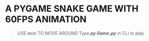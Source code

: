 # A PYGAME SNAKE GAME WITH 60FPS ANIMATION

> USE `WASD` TO MOVE AROUND
> Type ***py Game.py*** in CLI to play
